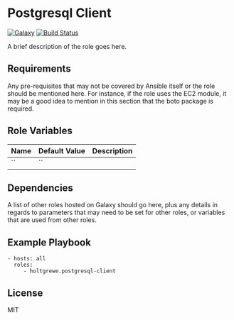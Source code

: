 Postgresql Client
=========
[![Galaxy](https://img.shields.io/badge/galaxy-holtgrewe.postgresql-client-blue.svg?style=flat)](https://galaxy.ansible.com/holtgrewe/postgresql-client)
[![Build Status](https://travis-ci.org/holtgrewe/ansible-role-postgresql-client.svg?branch=master)](https://travis-ci.org/holtgrewe/ansible-role-postgresql-client)

A brief description of the role goes here.

Requirements
------------

Any pre-requisites that may not be covered by Ansible itself or the role should be mentioned here. For instance, if the role uses the EC2 module, it may be a good idea to mention in this section that the boto package is required.

Role Variables
--------------

| Name              | Default Value       | Description          |
|-------------------|---------------------|----------------------|
| `` | `` |  |


Dependencies
------------

A list of other roles hosted on Galaxy should go here, plus any details in regards to parameters that may need to be set for other roles, or variables that are used from other roles.

Example Playbook
----------------

    - hosts: all
      roles:
         - holtgrewe.postgresql-client

License
-------

MIT
